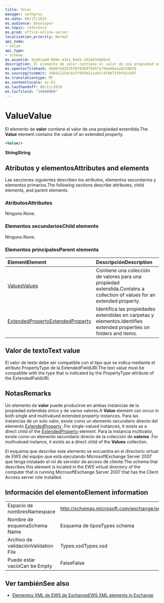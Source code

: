```yaml
---
title: Valor
manager: sethgros
ms.date: 09/17/2015
ms.audience: Developer
ms.topic: reference
ms.prod: office-online-server
localization_priority: Normal
api_name:
- Value
api_type:
- schema
ms.assetid: 9a30cadd-909e-41b1-b4e9-291643dd89c6
description: El elemento de valor contiene el valor de una propiedad extendida.
ms.openlocfilehash: 4b8674d267b78f0384f9457e794e88ace8234826
ms.sourcegitcommit: 34041125dc8c5f993b21cebfc4f8b72f0fd2cb6f
ms.translationtype: MT
ms.contentlocale: es-ES
ms.lasthandoff: 06/11/2018
ms.locfileid: "19840960"
---
```

# <a name="value"></a><span data-ttu-id="d3ee1-103">Value</span><span class="sxs-lookup"><span data-stu-id="d3ee1-103">Value</span></span>

<span data-ttu-id="d3ee1-104">El elemento de **valor** contiene el valor de una propiedad extendida.</span><span class="sxs-lookup"><span data-stu-id="d3ee1-104">The **Value** element contains the value of an extended property.</span></span> 
  
```xml
<Value/>
```

<span data-ttu-id="d3ee1-105">**String**</span><span class="sxs-lookup"><span data-stu-id="d3ee1-105">**String**</span></span>

## <a name="attributes-and-elements"></a><span data-ttu-id="d3ee1-106">Atributos y elementos</span><span class="sxs-lookup"><span data-stu-id="d3ee1-106">Attributes and elements</span></span>

<span data-ttu-id="d3ee1-107">Las secciones siguientes describen los atributos, elementos secundarios y elementos primarios.</span><span class="sxs-lookup"><span data-stu-id="d3ee1-107">The following sections describe attributes, child elements, and parent elements.</span></span>
  
### <a name="attributes"></a><span data-ttu-id="d3ee1-108">Atributos</span><span class="sxs-lookup"><span data-stu-id="d3ee1-108">Attributes</span></span>

<span data-ttu-id="d3ee1-109">Ninguno.</span><span class="sxs-lookup"><span data-stu-id="d3ee1-109">None.</span></span>
  
### <a name="child-elements"></a><span data-ttu-id="d3ee1-110">Elementos secundarios</span><span class="sxs-lookup"><span data-stu-id="d3ee1-110">Child elements</span></span>

<span data-ttu-id="d3ee1-111">Ninguno.</span><span class="sxs-lookup"><span data-stu-id="d3ee1-111">None.</span></span>
  
### <a name="parent-elements"></a><span data-ttu-id="d3ee1-112">Elementos principales</span><span class="sxs-lookup"><span data-stu-id="d3ee1-112">Parent elements</span></span>

|<span data-ttu-id="d3ee1-113">**Element**</span><span class="sxs-lookup"><span data-stu-id="d3ee1-113">**Element**</span></span>|<span data-ttu-id="d3ee1-114">**Descripción**</span><span class="sxs-lookup"><span data-stu-id="d3ee1-114">**Description**</span></span>|
|:-----|:-----|
|[<span data-ttu-id="d3ee1-115">Values</span><span class="sxs-lookup"><span data-stu-id="d3ee1-115">Values</span></span>](values.md) <br/> |<span data-ttu-id="d3ee1-116">Contiene una colección de valores para una propiedad extendida.</span><span class="sxs-lookup"><span data-stu-id="d3ee1-116">Contains a collection of values for an extended property.</span></span>  <br/> |
|[<span data-ttu-id="d3ee1-117">ExtendedProperty</span><span class="sxs-lookup"><span data-stu-id="d3ee1-117">ExtendedProperty</span></span>](extendedproperty.md) <br/> |<span data-ttu-id="d3ee1-118">Identifica las propiedades extendidas en carpetas y elementos.</span><span class="sxs-lookup"><span data-stu-id="d3ee1-118">Identifies extended properties on folders and items.</span></span>  <br/> |
   
## <a name="text-value"></a><span data-ttu-id="d3ee1-119">Valor de texto</span><span class="sxs-lookup"><span data-stu-id="d3ee1-119">Text value</span></span>

<span data-ttu-id="d3ee1-120">El valor de texto debe ser compatible con el tipo que se indica mediante el atributo PropertyType de la ExtendedFieldURI.</span><span class="sxs-lookup"><span data-stu-id="d3ee1-120">The text value must be compatible with the type that is indicated by the PropertyType attribute of the ExtendedFieldURI.</span></span>
  
## <a name="remarks"></a><span data-ttu-id="d3ee1-121">Notas</span><span class="sxs-lookup"><span data-stu-id="d3ee1-121">Remarks</span></span>

<span data-ttu-id="d3ee1-122">Un elemento de **valor** puede producirse en ambas instancias de la propiedad extendida único y de varios valores.</span><span class="sxs-lookup"><span data-stu-id="d3ee1-122">A **Value** element can occur in both single and multivalued extended property instances.</span></span> <span data-ttu-id="d3ee1-123">Para las instancias de un solo valor, existe como un elemento secundario directo del elemento [ExtendedProperty](extendedproperty.md) .</span><span class="sxs-lookup"><span data-stu-id="d3ee1-123">For single-valued instances, it exists as a direct child of the [ExtendedProperty](extendedproperty.md) element.</span></span> <span data-ttu-id="d3ee1-124">Para la instancia multivalor, existe como un elemento secundario directo de la colección de **valores** .</span><span class="sxs-lookup"><span data-stu-id="d3ee1-124">For multivalued instance, it exists as a direct child of the **Values** collection.</span></span> 
  
<span data-ttu-id="d3ee1-125">El esquema que describe este elemento se encuentra en el directorio virtual de EWS del equipo que está ejecutando MicrosoftExchange Server 2007 que tenga instalado el rol de servidor de acceso de cliente.</span><span class="sxs-lookup"><span data-stu-id="d3ee1-125">The schema that describes this element is located in the EWS virtual directory of the computer that is running MicrosoftExchange Server 2007 that has the Client Access server role installed.</span></span>
  
## <a name="element-information"></a><span data-ttu-id="d3ee1-126">Información del elemento</span><span class="sxs-lookup"><span data-stu-id="d3ee1-126">Element information</span></span>

|||
|:-----|:-----|
|<span data-ttu-id="d3ee1-127">Espacio de nombres</span><span class="sxs-lookup"><span data-stu-id="d3ee1-127">Namespace</span></span>  <br/> |http://schemas.microsoft.com/exchange/services/2006/types  <br/> |
|<span data-ttu-id="d3ee1-128">Nombre de esquema</span><span class="sxs-lookup"><span data-stu-id="d3ee1-128">Schema Name</span></span>  <br/> |<span data-ttu-id="d3ee1-129">Esquema de tipos</span><span class="sxs-lookup"><span data-stu-id="d3ee1-129">Types schema</span></span>  <br/> |
|<span data-ttu-id="d3ee1-130">Archivo de validación</span><span class="sxs-lookup"><span data-stu-id="d3ee1-130">Validation File</span></span>  <br/> |<span data-ttu-id="d3ee1-131">Types.xsd</span><span class="sxs-lookup"><span data-stu-id="d3ee1-131">Types.xsd</span></span>  <br/> |
|<span data-ttu-id="d3ee1-132">Puede estar vacío</span><span class="sxs-lookup"><span data-stu-id="d3ee1-132">Can be Empty</span></span>  <br/> |<span data-ttu-id="d3ee1-133">False</span><span class="sxs-lookup"><span data-stu-id="d3ee1-133">False</span></span>  <br/> |
   
## <a name="see-also"></a><span data-ttu-id="d3ee1-134">Ver también</span><span class="sxs-lookup"><span data-stu-id="d3ee1-134">See also</span></span>

- [<span data-ttu-id="d3ee1-135">Elementos XML de EWS de Exchange</span><span class="sxs-lookup"><span data-stu-id="d3ee1-135">EWS XML elements in Exchange</span></span>](ews-xml-elements-in-exchange.md)

